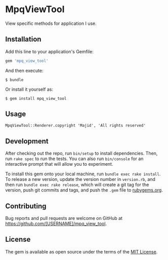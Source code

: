 # MpqViewTool

View specific methods for application I use.

## Installation

Add this line to your application's Gemfile:

```ruby
gem 'mpq_view_tool'
```

And then execute:

    $ bundle

Or install it yourself as:

    $ gem install mpq_view_tool

## Usage

```
MpqViewTool::Renderer.copyright 'Majid', 'All rights reserved'
```

## Development

After checking out the repo, run `bin/setup` to install dependencies. Then, run `rake spec` to run the tests. You can also run `bin/console` for an interactive prompt that will allow you to experiment.

To install this gem onto your local machine, run `bundle exec rake install`. To release a new version, update the version number in `version.rb`, and then run `bundle exec rake release`, which will create a git tag for the version, push git commits and tags, and push the `.gem` file to [rubygems.org](https://rubygems.org).

## Contributing

Bug reports and pull requests are welcome on GitHub at https://github.com/[USERNAME]/mpq_view_tool.

## License

The gem is available as open source under the terms of the [MIT License](https://opensource.org/licenses/MIT).
